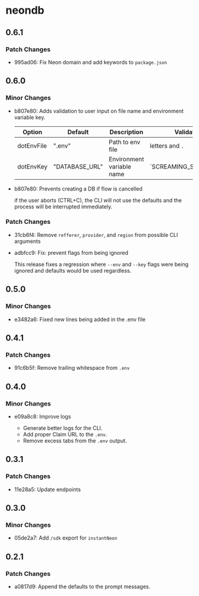 # neondb

## 0.6.1

### Patch Changes

- 995ad06: Fix Neon domain and add keywords to `package.json`

## 0.6.0

### Minor Changes

- b807e80: Adds validation to user input on file name and environment variable key.

  | Option     | Default        | Description               | Validation            |
  | ---------- | -------------- | ------------------------- | --------------------- |
  | dotEnvFile | ".env"         | Path to env file          | letters and `.`       |
  | dotEnvKey  | "DATABASE_URL" | Environment variable name | `SCREAMING_SNAKE_CASE |

- b807e80: Prevents creating a DB if flow is cancelled

  if the user aborts (CTRL+C), the CLI will not use the defaults and the process will be interrupted immediately.

### Patch Changes

- 31cb6f4: Remove `refferer`, `provider`, and `region` from possible CLI arguments
- adbfcc9: Fix: prevent flags from being ignored

  This release fixes a regression where `--env` and `--key` flags were being ignored and defaults would be used regardless.

## 0.5.0

### Minor Changes

- e3482a6: Fixed new lines being added in the .env file

## 0.4.1

### Patch Changes

- 91c6b5f: Remove trailing whitespace from `.env`

## 0.4.0

### Minor Changes

- e09a8c8: Improve logs

  - Generate better logs for the CLI.
  - Add proper Claim URL to the `.env`.
  - Remove excess tabs from the `.env` output.

## 0.3.1

### Patch Changes

- 11e28a5: Update endpoints

## 0.3.0

### Minor Changes

- 05de2a7: Add `/sdk` export for `instantNeon`

## 0.2.1

### Patch Changes

- a0817d9: Append the defaults to the prompt messages.

